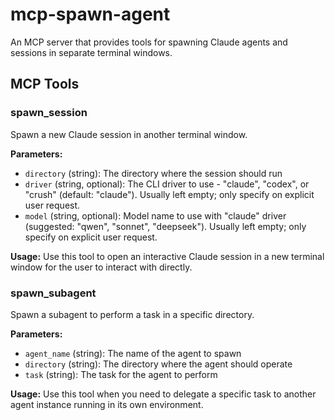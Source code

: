 # mcp-spawn-agent

An MCP server that provides tools for spawning Claude agents and sessions in separate terminal windows.

## MCP Tools

### spawn_session

Spawn a new Claude session in another terminal window.

**Parameters:**
- `directory` (string): The directory where the session should run
- `driver` (string, optional): The CLI driver to use - "claude", "codex", or "crush" (default: "claude"). Usually left empty; only specify on explicit user request.
- `model` (string, optional): Model name to use with "claude" driver (suggested: "qwen", "sonnet", "deepseek"). Usually left empty; only specify on explicit user request.

**Usage:** Use this tool to open an interactive Claude session in a new terminal window for the user to interact with directly.

### spawn_subagent

Spawn a subagent to perform a task in a specific directory.

**Parameters:**
- `agent_name` (string): The name of the agent to spawn
- `directory` (string): The directory where the agent should operate
- `task` (string): The task for the agent to perform

**Usage:** Use this tool when you need to delegate a specific task to another agent instance running in its own environment.
